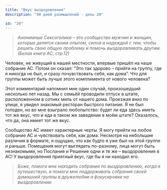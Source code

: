 ```yaml
---
title: "Вкус выздоровления"
description: "90 дней размышлений - день 20"

id: "20"
---
```


> _Анонимные Сексоголики – это сообщество мужчин и женщин, которые делятся
> своим опытом, силой и надеждой с тем, чтобы решить свою общую проблему и
> помочь выздоравливать другим. (Белая книга АС, стр.12)_

Человек, не живущий в нашей местности, впервые пришёл на наше собрание АС.
Потом он сказал: “Это так здорово – прийти на группу, где я никогда не был, и
сразу почувствовать себя, как дома”. Что для группы может быть лучше этого
комплимента от нового человека?

Этот комментарий напомнил мне один случай, произошедший несколько лет назад.
Мы с семьёй проводили отпуск в штате, расположенном в сотнях миль от нашего
дома. Проезжая вниз по улице, я увидел знакомый ресторан быстрого питания. Я
не был голоден, но во мне взыграло любопытство: будет ли еда здесь иметь тот
же вкус, что и еда в таком же заведении в моём штате? Оказалось, что да, она
имеет тот же вкус.

Сообщество АС имеет характерные черты. Я могу прийти на любое собрание АС и
чувствовать себя, как дома. Несмотря на небольшие различия в формате, я
ощущаю, что как будто я уже был на этой группе и раньше. Помещения могут
выглядеть по-разному, лица могут быть незнакомыми, но Послание и Решение одни
и те же – выздоровление в АС! У выздоровления приятный вкус, где бы я ни
находил его.

> _Боже, помоги мне находить собрания по выздоровлению, когда я путешествую, и
> помоги мне поддерживать собрания своей домашней группы в дружелюбии и
> фокусировке на выздоровлении._
